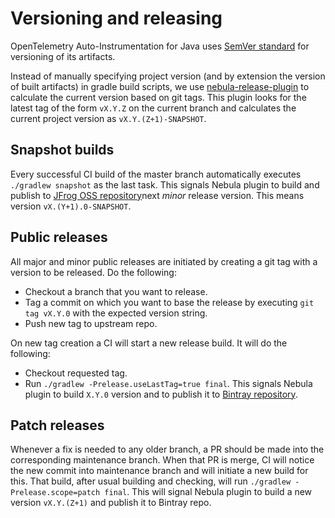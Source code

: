 # Versioning and releasing

OpenTelemetry Auto-Instrumentation for Java uses [SemVer standard](https://semver.org) for versioning of its artifacts.

Instead of manually specifying project version (and by extension the version of built artifacts)
in gradle build scripts, we use [nebula-release-plugin](https://github.com/nebula-plugins/nebula-release-plugin)
to calculate the current version based on git tags. This plugin looks for the latest tag of the form
`vX.Y.Z` on the current branch and calculates the current project version as `vX.Y.(Z+1)-SNAPSHOT`.

## Snapshot builds
Every successful CI build of the master branch automatically executes `./gradlew snapshot` as the last task.
This signals Nebula plugin to build and publish to
[JFrog OSS repository](https://oss.jfrog.org/artifactory/oss-snapshot-local/io/opentelemetry/auto/)next _minor_ release version.
This means version `vX.(Y+1).0-SNAPSHOT`.

## Public releases
All major and minor public releases are initiated by creating a git tag with a version to be released.
Do the following:
- Checkout a branch that you want to release.
- Tag a commit on which you want to base the release by executing `git tag vX.Y.0` with the expected version string.
- Push new tag to upstream repo.

On new tag creation a CI will start a new release build.
It will do the following:
- Checkout requested tag.
- Run `./gradlew -Prelease.useLastTag=true final`.
This signals Nebula plugin to build `X.Y.0` version and to publish it to
[Bintray repository](https://bintray.com/open-telemetry/maven/opentelemetry-java-instrumentation).

## Patch releases
Whenever a fix is needed to any older branch, a PR should be made into the corresponding maintenance branch.
When that PR is merge, CI will notice the new commit into maintenance branch and will initiate a new build for this.
That build, after usual building and checking, will run `./gradlew -Prelease.scope=patch final`.
This will signal Nebula plugin to build a new version `vX.Y.(Z+1)` and publish it to Bintray repo.
